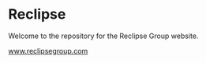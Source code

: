 Reclipse
========

Welcome to the repository for the Reclipse Group website.

www.reclipsegroup.com
